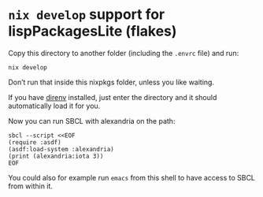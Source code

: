 # `nix develop` support for lispPackagesLite (flakes)

Copy this directory to another folder (including the `.envrc` file) and run:

```
nix develop
```

Don’t run that inside this nixpkgs folder, unless you like waiting.

If you have [direnv](https://direnv.net/) installed, just enter the directory
and it should automatically load it for you.

Now you can run SBCL with alexandria on the path:

```
sbcl --script <<EOF
(require :asdf)
(asdf:load-system :alexandria)
(print (alexandria:iota 3))
EOF
```

You could also for example run `emacs` from this shell to have access to SBCL from within it.
